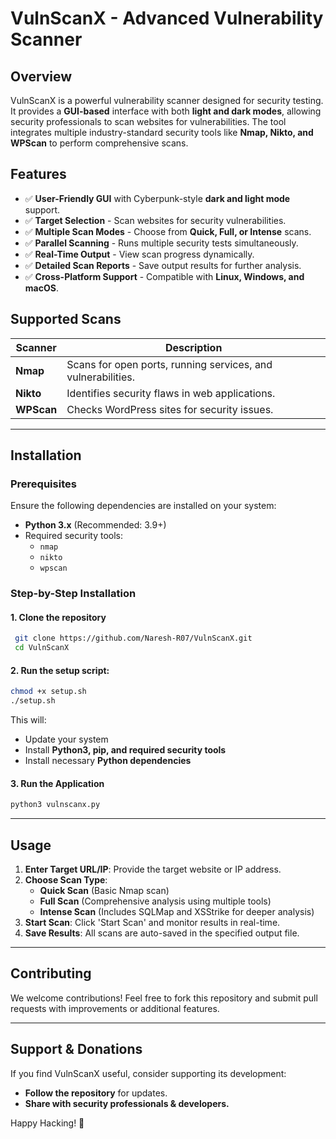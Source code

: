 # VulnScanX - Advanced Vulnerability Scanner

## Overview
VulnScanX is a powerful vulnerability scanner designed for security testing. It provides a **GUI-based** interface with both **light and dark modes**, allowing security professionals to scan websites for vulnerabilities. The tool integrates multiple industry-standard security tools like **Nmap, Nikto, and WPScan** to perform comprehensive scans.

## Features
- ✅ **User-Friendly GUI** with Cyberpunk-style **dark and light mode** support.
- ✅ **Target Selection** - Scan websites for security vulnerabilities.
- ✅ **Multiple Scan Modes** - Choose from **Quick, Full, or Intense** scans.
- ✅ **Parallel Scanning** - Runs multiple security tests simultaneously.
- ✅ **Real-Time Output** - View scan progress dynamically.
- ✅ **Detailed Scan Reports** - Save output results for further analysis.
- ✅ **Cross-Platform Support** - Compatible with **Linux, Windows, and macOS**.

## Supported Scans
| Scanner | Description |
|---------|-------------|
| **Nmap** | Scans for open ports, running services, and vulnerabilities. |
| **Nikto** | Identifies security flaws in web applications. |
| **WPScan** | Checks WordPress sites for security issues. |

---

## Installation
### Prerequisites
Ensure the following dependencies are installed on your system:
- **Python 3.x** (Recommended: 3.9+)
- Required security tools:
  - `nmap`
  - `nikto`
  - `wpscan`

### Step-by-Step Installation
#### 1. Clone the repository
```bash
 git clone https://github.com/Naresh-R07/VulnScanX.git
 cd VulnScanX
```

#### 2. Run the setup script:
```bash
chmod +x setup.sh
./setup.sh
```
This will:
- Update your system
- Install **Python3, pip, and required security tools**
- Install necessary **Python dependencies**

#### 3. Run the Application
```bash
python3 vulnscanx.py
```

---

## Usage
1. **Enter Target URL/IP**: Provide the target website or IP address.
2. **Choose Scan Type**:
   - **Quick Scan** (Basic Nmap scan)
   - **Full Scan** (Comprehensive analysis using multiple tools)
   - **Intense Scan** (Includes SQLMap and XSStrike for deeper analysis)
3. **Start Scan**: Click 'Start Scan' and monitor results in real-time.
4. **Save Results**: All scans are auto-saved in the specified output file.

---

## Contributing
We welcome contributions! Feel free to fork this repository and submit pull requests with improvements or additional features.

---

## Support & Donations
If you find VulnScanX useful, consider supporting its development:
- **Follow the repository** for updates.
- **Share with security professionals & developers.**

Happy Hacking! 🚀

